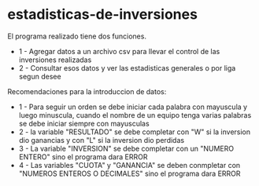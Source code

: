 # estadisticas-de-inversiones
El programa realizado tiene dos funciones.
- 1 - Agregar datos a un archivo csv para llevar el control de las inversiones realizadas
- 2 - Consultar esos datos y ver las estadisticas generales o por liga segun desee

Recomendaciones para la introduccion de datos:
- 1 - Para seguir un orden se debe iniciar cada palabra con mayuscula y luego minuscula, cuando el nombre de un equipo tenga varias palabras se debe iniciar siempre con         mayusculas
- 2 - la variable "RESULTADO" se debe completar con "W" si la inversion dio ganancias y con "L" si la inversion dio perdidas 
- 3 - La variable "INVERSION" se debe completar con un "NUMERO ENTERO" sino el programa dara ERROR
- 4 - Las variables  "CUOTA" y "GANANCIA" se deben conmpletar con "NUMEROS ENTEROS O DECIMALES" sino el programa dara ERROR
